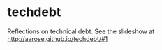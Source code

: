 techdebt
========

Reflections on technical debt.
See the slideshow at http://aarose.github.io/techdebt/#1
